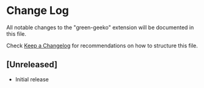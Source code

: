 # Change Log

All notable changes to the "green-geeko" extension will be documented in this file.

Check [Keep a Changelog](http://keepachangelog.com/) for recommendations on how to structure this file.

## [Unreleased]

- Initial release
